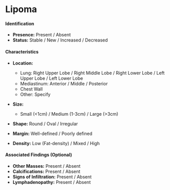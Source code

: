 # Lipoma

#### Identification

- **Presence:** Present / Absent
- **Status:** Stable / New / Increased / Decreased

#### Characteristics

- **Location:**
  - Lung: Right Upper Lobe / Right Middle Lobe / Right Lower Lobe / Left Upper Lobe / Left Lower Lobe
  - Mediastinum: Anterior / Middle / Posterior
  - Chest Wall
  - Other: Specify

- **Size:**
  - Small (<1cm) / Medium (1-3cm) / Large (>3cm)
  
- **Shape:** Round / Oval / Irregular
  
- **Margin:** Well-defined / Poorly defined

- **Density:** Low (Fat-density) / Mixed / High

#### Associated Findings (Optional)

- **Other Masses:** Present / Absent
- **Calcifications:** Present / Absent
- **Signs of Infiltration:** Present / Absent
- **Lymphadenopathy:** Present / Absent
